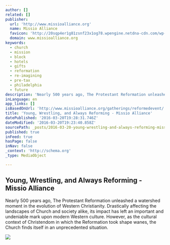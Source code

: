 ```yaml
---
author: []
related: []
publisher:
  url: 'http://www.missioalliance.org'
  name: Missio Alliance
  favicon: 'http://20sqp4er1g81zsnf23x1og78.wpengine.netdna-cdn.com/wp-content/uploads/2015/11/cropped-missio-site-favicon-full-color-192x192.png'
  domain: www.missioalliance.org
keywords:
  - church
  - mission
  - block
  - hotels
  - gifts
  - reformation
  - re-imagining
  - pre-tax
  - philadelphia
  - future
description: 'Nearly 500 years ago, The Protestant Reformation unleashed a watershed moment in the evolution of Western Christianity. Drastically affecting the landscapes of Church and society alike, its impact has left an important and undeniable mark upon modern Western culture. However, as the cultural context of Christendom in which the Reformation took shape wanes, the Church finds itself in an unprecedented situation.'
inLanguage: en
app_links: []
isBasedOnUrl: 'http://www.missioalliance.org/gatherings/reformedevent/'
title: 'Young, Wrestling, and Always Reforming - Missio Alliance'
datePublished: '2016-03-20T19:28:31.746Z'
dateModified: '2016-03-20T19:23:40.858Z'
sourcePath: _posts/2016-03-20-young-wrestling-and-always-reforming-missio-alliance.md
published: true
inFeed: true
hasPage: false
inNav: false
_context: 'http://schema.org'
_type: MediaObject

---
```

<article style=""><h1>Young, Wrestling, and Always Reforming - Missio Alliance</h1><p>Nearly 500 years ago, The Protestant Reformation unleashed a watershed moment in the evolution of Western Christianity. Drastically affecting the landscapes of Church and society alike, its impact has left an important and undeniable mark upon modern Western culture. However, as the cultural context of Christendom in which the Reformation took shape wanes, the Church finds itself in an unprecedented situation.</p><img src="http://www.missioalliance.org/wp-content/uploads/2015/11/missio-social-img.jpg" /></article>